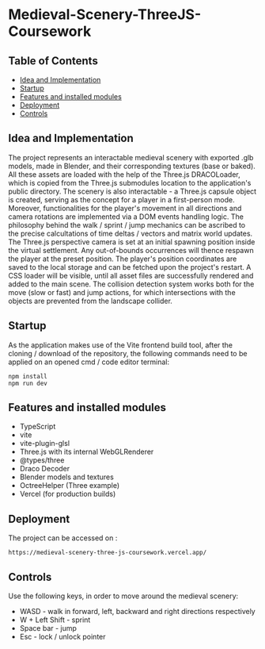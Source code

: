 # Medieval-Scenery-ThreeJS-Coursework

## Table of Contents

- [Idea and Implementation](#idea-and-implementation)
- [Startup](#startup)
- [Features and installed modules](#features-and-installed-modules)
- [Deployment](#deployment)
- [Controls](#controls)

## Idea and Implementation

The project represents an interactable medieval scenery with exported .glb models, made in Blender, and their corresponding textures (base or baked). 
All these assets are loaded with the help of the Three.js DRACOLoader, which is copied from the Three.js submodules location to the application's public directory.
The scenery is also interactable - a Three.js capsule object is created, serving as the concept for a player in a first-person mode. 
Moreover, functionalities for the player's movement in all directions and camera rotations are implemented via a DOM events handling logic. 
The philosophy behind the walk / sprint / jump mechanics can be ascribed to the precise calcultations of time deltas / vectors and matrix world updates. 
The Three.js perspective camera is set at an initial spawning position inside the virtual settlement. 
Any out-of-bounds occurrences will thence respawn the player at the preset position. The player's position coordinates are saved to the local storage and can be fetched
upon the project's restart. A CSS loader will be visible, until all asset files are successfully rendered and added to the main scene. The collision detection 
system works both for the move (slow or fast) and jump actions, for which intersections with the objects are prevented from the landscape collider. 

## Startup

As the application makes use of the Vite frontend build tool, after the cloning / download of the repository, the following commands need to be applied on an opened
cmd / code editor terminal:

```
npm install
npm run dev
```

## Features and installed modules

- TypeScript 
- vite
- vite-plugin-glsl
- Three.js with its internal WebGLRenderer
- @types/three
- Draco Decoder
- Blender models and textures
- OctreeHelper (Three example)
- Vercel (for production builds)

## Deployment

The project can be accessed on :

```
https://medieval-scenery-three-js-coursework.vercel.app/
```

## Controls

Use the following keys, in order to move around the medieval scenery:

- WASD - walk in forward, left, backward and right directions respectively
- W + Left Shift - sprint
- Space bar - jump
- Esc - lock / unlock pointer 
